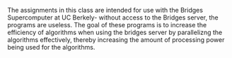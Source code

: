 The assignments in this class are intended for use with the Bridges Supercomputer at UC Berkely- without access to the Bridges server, the programs are useless. The goal of these programs is to increase the efficiency of algorithms when using the bridges server by parallelizng the algorithms effectively, thereby increasing the amount of processing power being used for the algorithms.